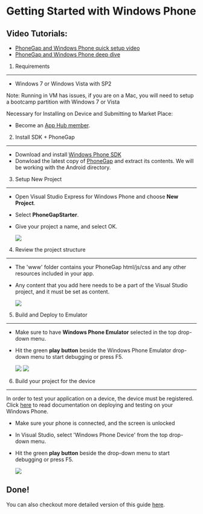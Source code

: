Getting Started with Windows Phone
==================================


Video Tutorials:
----------------

- [PhoneGap and Windows Phone quick setup video](http://www.youtube.com/v/wO9xdRcNHIM?autoplay=1)
- [PhoneGap and Windows Phone deep dive](http://www.youtube.com/v/BJFX1GRUXj8?autoplay=1)


1. Requirements
---------------

- Windows 7 or Windows Vista with SP2

Note: Running in VM has issues, if you are on a Mac, you will need to setup a bootcamp partition with Windows 7 or Vista

Necessary for Installing on Device and Submitting to Market Place:

- Become an [App Hub member](http://create.msdn.com/en-US/home/membership).


2. Install SDK + PhoneGap
----------------------------

- Download and install [Windows Phone  SDK](http://www.microsoft.com/download/en/details.aspx?displaylang=en&amp;id=27570/)
- Donwload the latest copy of [PhoneGap](http://phonegap.com/download) and extract its contents. We will be working with the Android directory.


3. Setup New Project
--------------------

- Open Visual Studio Express for Windows Phone and choose **New Project**.
- Select **PhoneGapStarter**.
- Give your project a name, and select OK.

    ![](img/guide/getting-started/windows-phone/wpnewproj.PNG)

 
4. Review the project structure
-------------------------------

- The 'www' folder contains your PhoneGap html/js/css and any other resources included in your app.
- Any content that you add here needs to be a part of the Visual Studio project, and it must be set as content. 

    ![](img/guide/getting-started/windows-phone/wp7projectstructure.PNG)


5. Build and Deploy to Emulator
-------------------------------

- Make sure to have **Windows Phone Emulator** selected in the top drop-down menu.
- Hit the green **play button** beside the Windows Phone Emulator drop-down menu to start debugging or press F5.

    ![](img/guide/getting-started/windows-phone/wprun.png)
    ![](img/guide/getting-started/windows-phone/wpfirstrun.PNG)


6. Build your project for the device
------------------------------------

In order to test your application on a device, the device must be registered. Click [here](http://msdn.microsoft.com/en-us/library/gg588378(v=VS.92).aspx) to read documentation on deploying and testing on your Windows Phone.

- Make sure your phone is connected, and the screen is unlocked
- In Visual Studio, select 'Windows Phone Device' from the top drop-down menu.
- Hit the green **play button** beside the drop-down menu to start debugging or press F5.

    ![](img/guide/getting-started/windows-phone/wpd.png)


Done!
-----

You can also checkout more detailed version of this guide [here](http://wiki.phonegap.com/w/page/48672055/Getting%20Started%20with%20PhoneGap%20Windows%20Phone%207).

